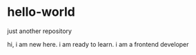# hello-world
just another repository

hi, i am new here. i am ready to learn. i am a frontend developer
